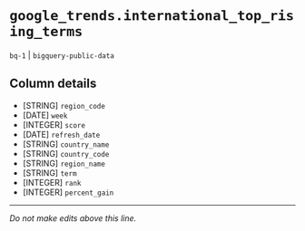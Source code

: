 # `google_trends.international_top_rising_terms`
`bq-1` | `bigquery-public-data`

## Column details
* [STRING]    `region_code`
* [DATE]      `week`
* [INTEGER]   `score`
* [DATE]      `refresh_date`
* [STRING]    `country_name`
* [STRING]    `country_code`
* [STRING]    `region_name`
* [STRING]    `term`
* [INTEGER]   `rank`
* [INTEGER]   `percent_gain`

-------------------------------------------------------------------------------
*Do not make edits above this line.*
